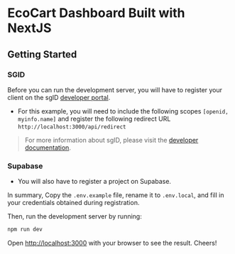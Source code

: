 # EcoCart Dashboard Built with NextJS

## Getting Started

### SGID

Before you can run the development server, you will have to register your client on the sgID [developer portal](https://developer.id.gov.sg/).

- For this example, you will need to include the following scopes `[openid, myinfo.name]` and register the following redirect URL `http://localhost:3000/api/redirect`

> For more information about sgID, please visit the [developer documentation](https://docs.id.gov.sg/).

### Supabase

- You will also have to register a project on Supabase.

In summary,
Copy the `.env.example` file, rename it to `.env.local`, and fill in your credentials obtained during registration.

Then, run the development server by running:

```bash
npm run dev
```

Open [http://localhost:3000](http://localhost:3000) with your browser to see the result. Cheers!
